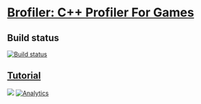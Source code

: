 # [Brofiler: C++ Profiler For Games](http://brofiler.com)

## Build status
[![Build status](https://ci.appveyor.com/api/github/webhook?id=w7bj6r754a84l7sl)](https://ci.appveyor.com/project/kchugalinskiy/brofiler)

## [Tutorial](https://github.com/bombomby/brofiler/wiki)   
![](http://brofiler.com/images/screenshots/Screen0.png)
[![Analytics](https://ga-beacon.appspot.com/UA-59213040-1/brofiler/readme)](https://github.com/bombomby/brofiler)
